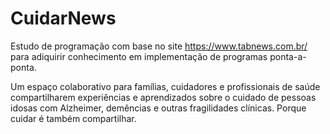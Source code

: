 # CuidarNews

Estudo de programação com base no site https://www.tabnews.com.br/ para adiquirir conhecimento em implementação de programas ponta-a-ponta.

Um espaço colaborativo para famílias, cuidadores e profissionais de saúde compartilharem experiências e aprendizados sobre o cuidado de pessoas idosas com Alzheimer, demências e outras fragilidades clínicas. Porque cuidar é também compartilhar.

